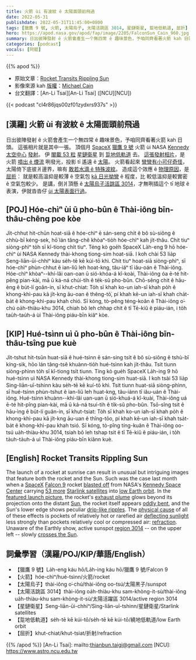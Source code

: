```yaml
---
title: 火箭 ùi 有波紋 ê 太陽面頭前飛過
date: 2022-05-31
publishdate: 2022-05-31T11:45:00+0800
tags: [獵鷹 9 號, 火箭, 太陽烏子, 太陽活跳區 3014, 星鏈衛星, 踅地低軌道, 屈折]
hero: https://apod.nasa.gov/apod/fap/image/2205/FalconSun_Cain_960.jpg
summary: 日出彼陣發射 ê 火箭會產生一个無四常 ê 趣味景色，予咱同齊看著火箭 kah 日頭。
categories: [podcast]
vocals: [阿錕]
---
```


{{% apod %}}

- 原始文章：[Rocket Transits Rippling Sun](https://apod.nasa.gov/apod/ap220531.html)
- 影像來源 kah [版權][copyright]：[Michael Cain](https://www.instagram.com/mdcainjr/)
- 台文翻譯：[An-Li Tsai][An-Li Tsai] ([NCU][NCU])

{{< podcast "cl4r86jqs00zf01zydxrs937s" >}}

## [漢羅] 火箭 ùi 有波紋 ê 太陽面頭前飛過
日出彼陣發射 ê 火箭會產生一个無四常 ê 趣味景色，予咱同齊看著火箭 kah 日頭。
這張相片就是其中一張。
頂個月 [SpaceX][SpaceX] [獵鷹 9 號][Falcon 9] 火箭 ùi NASA [Kennedy 太空中心][Kennedy Space Center] [發射][blasted off]。
伊 [閣載 53 粒][53 more] [星鏈衛星][Starlink satellites] 到 [踅地低軌道][low Earth orbit] 去。
[這張發射相片][featured launch picture]，是火箭 [噴出 ê 煙流][exhaust plume] 咧發光，投影 tī 遙遠 ê [太陽][Sun]。
火箭看起來 [彎彎有小可仔奇怪][oddly bent]，太陽倚下底彼爿邊界，嘛有 [敢若水滴 ê 特殊波紋][drip-like ripples]。
造成這个效應 ê [物理原因][physical cause]，是 [屈折][refraction]：
就是較高溫抑是較薄 ê 空氣包 [kā 日光拗彎][deflecting sunlight] ê 程度，比 較低溫抑是較實密 ê 空氣包較少。
是講，倒爿頂懸 ê [太陽烏子活跳區 3014][region 3014]，才無咧插這个 tī 地球 ê 表演，伊就沓沓仔 [ùi 太陽表面行過][crosses the Sun]。


## [POJ] Hóe-chìⁿ ùi ū pho-bûn ê Thài-iông bīn-thâu-chêng poe kòe
Ji̍t-chhut hit-chūn hoat-siā ê hóe-chìⁿ ē sán-seng chi̍t ê bô sù-siông ê chhù-bī kéng-sek, hō͘ lán tâng-chê khòaⁿ-tio̍h hóe-chìⁿ kah ji̍t-thâu.
Chit tiuⁿ siòng-phìⁿ to̍h sī kî-tiong chi̍t tiuⁿ.
Téng kò goe̍h SpaceX La̍h-eng 9 hō hóe-chìⁿ ùi NASA Kennedy thài-khong tiong-sim hoat-siā.
I koh chài 53 lia̍p Seng-liān-ūi-chhiⁿ kàu se̍h-tē kē kúi-tō khì.
Chit tiuⁿ hoat-siā siòng-phìⁿ, sī hóe-chìⁿ phùn-chhut ê ian-liû leh hoat-kng, tâu-iáⁿ tī iâu-oán ê Thài-iông.
Hóe-chìⁿ khòaⁿ--khí-lâi oan-oan ū sió-khóa-á kî-koài, Thài-iông óa ē-té hit-pêng pian-kài, mā ū ká-ná chúi-tih ê te̍k-sû pho-bûn.
Chō-sêng chit ê hāu-èng ê bu̍t-lí goân-in, sī khut-chiat:
To̍h sī khah ko-un iah-sī khah po̍h ê khong-khì-pau kā ji̍t-kng āu-oan ê thêng-tō͘, pí khah kē-un iah-sī khah cha̍t-ba̍t ê khong-khì-pau khah chió.
Sī kóng, tò-pêng téng-koân ê Thài-iông o͘-chú oa̍h-thiàu-khu 3014, chiah bô leh chhap chit ê tī Tē-kiû ê piáu-ián, i to̍h tau̍h-tau̍h-á ùi Thài-iông piáu-bīn kiâⁿ kòe.

## [KIP] Hué-tsìnn uì ū pho-bûn ê Thài-iông bīn-thâu-tsîng pue kuè
Ji̍t-tshut hit-tsūn huat-siā ê hué-tsìnn ē sán-sing tsi̍t ê bô sù-siông ê tshù-bī kíng-sik, hōo lán tâng-tsê khuànn-tio̍h hué-tsìnn kah ji̍t-thâu.
Tsit tiunn siòng-phìnn to̍h sī kî-tiong tsi̍t tiunn.
Tíng kò gue̍h SpaceX La̍h-ing 9 hō hué-tsìnn uì NASA Kennedy thài-khong tiong-sim huat-siā.
I koh tsài 53 lia̍p Sing-liān-uī-tshinn kàu se̍h-tē kē kuí-tō khì.
Tsit tiunn huat-siā siòng-phìnn, sī hué-tsìnn phùn-tshut ê ian-liû leh huat-kng, tâu-iánn tī iâu-uán ê Thài-iông.
Hué-tsìnn khuànn--khí-lâi uan-uan ū sió-khuá-á kî-kuài, Thài-iông uá ē-té hit-pîng pian-kài, mā ū ká-ná tsuí-tih ê ti̍k-sû pho-bûn.
Tsō-sîng tsit ê hāu-ìng ê bu̍t-lí guân-in, sī khut-tsiat:
To̍h sī khah ko-un iah-sī khah po̍h ê khong-khì-pau kā ji̍t-kng āu-uan ê thîng-tōo, pí khah kē-un iah-sī khah tsa̍t-ba̍t ê khong-khì-pau khah tsió.
Sī kóng, tò-pîng tíng-kuân ê Thài-iông oo-tsú ua̍h-thiàu-khu 3014, tsiah bô leh tshap tsit ê tī Tē-kiû ê piáu-ián, i to̍h ta̍uh-ta̍uh-á uì Thài-iông piáu-bīn kiânn kuè.

## [English] Rocket Transits Rippling Sun

The launch of a rocket at sunrise can result in unusual but intriguing images that feature both the rocket and the Sun.
Such was the case last month when a [SpaceX][SpaceX] [Falcon 9][Falcon 9] rocket [blasted off][blasted off] from NASA's [Kennedy Space Center][Kennedy Space Center] carrying [53 more][53 more] [Starlink satellites][Starlink satellites] into [low Earth orbit][low Earth orbit].
In the [featured launch picture][featured launch picture], the rocket's [exhaust plume][exhaust plume] glows beyond its projection onto the distant [Sun][Sun], the rocket itself appears [oddly bent][oddly bent], and the Sun's lower edge shows peculiar [drip-like ripples][drip-like ripples].
The [physical cause][physical cause] of all of these effects is pockets of relatively hot or rarefied air [deflecting sunlight][deflecting sunlight] less strongly than pockets relatively cool or compressed air: [refraction][refraction].
Unaware of the Earthly show, active sunspot [region 3014][region 3014] -- on the upper left -- slowly [crosses the Sun][crosses the Sun].

## 詞彙學習（漢羅/POJ/KIP/華語/English）
- 【獵鷹 9 號】La̍h-eng káu hō/La̍h-ing káu hō/獵鷹 9 號/Falcon 9
- 【火箭】hóe-chìⁿ/hué-tsìnn/火箭/rocket
- 【太陽烏子】thài-iông o͘-chú/thài-iông oo-tsú/太陽黑子/sunspot
- 【太陽活跳區 3014】thài-iông oa̍h-thiàu-khu sam-khòng-it-sù/thài-iông ua̍h-thiàu-khu sam-khòng-it-sù/太陽活躍區 3014/active region 3014
- 【星鏈衛星】Seng-liān-ūi-chhiⁿ/Sing-liān-uī-tshinn/星鏈衛星/Starlink satellites
- 【踅地低軌道】se̍h-tē kē kúi-tō/se̍h-tē kē kúi-tō/繞地低軌道/low Earth orbit
- 【屈折】khut-chiat/khut-tsiat/折射/refraction


{{% /apod %}}
[An-Li Tsai]: mailto:thianbun.taigi@gmail.com
[NCU]: https://www.astro.ncu.edu.tw

[copyright]: https://apod.nasa.gov/apod/fap/lib/about_apod.html#srapply

[SpaceX]:https://www.spacex.com/mission/
[Falcon 9]:https://en.wikipedia.org/wiki/Falcon_9
[blasted off]:https://youtu.be/dQTgX40R-IQ?t=629
[Kennedy Space Center]:https://www.nasa.gov/centers/kennedy/home/index.html
[53 more]:https://www.spacex.com/launches/sl4-18/
[Starlink satellites]:https://en.wikipedia.org/wiki/Starlink
[low Earth orbit]:https://www.nasa.gov/feature/to-understand-low-earth-orbit-look-to-mt-everest
[featured launch picture]:https://www.instagram.com/p/Cdsoc36O-xi/
[exhaust plume]:https://apod.nasa.gov/apod/ap190420.html
[Sun]:https://spaceplace.nasa.gov/menu/sun/
[oddly bent]:https://cdn2.hubspot.net/hubfs/532826/Blog_Images/Dogs-tilting-their-heads.jpg
[drip-like ripples]:https://apod.nasa.gov/apod/ap120422.html
[physical cause]:https://www.pressconnects.com/story/news/local/2016/05/19/why-do-we-see-waves-hot-objects/84598570/
[deflecting sunlight]:https://www.scientificamerican.com/article/what-causes-a-mirage/
[refraction]:https://youtu.be/m9cUy6B--xc
[region 3014]:https://spaceweather.com/images2022/18may22/hmi1898.gif
[crosses the Sun]:https://apod.nasa.gov/apod/ap150629.html
